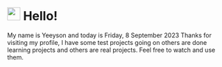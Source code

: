  <h1>
    <img src="https://emojis.slackmojis.com/emojis/images/1643510097/45343/hi.gif?1643510097" width="30"/> 
    Hello!
 </h1>
 <p>
    My name is Yeeyson and today is Friday, 8 September 2023
    Thanks for visiting my profile, I have some test projects going on others are done learning projects and others are real projects.
    Feel free to watch and use them.
 </p>